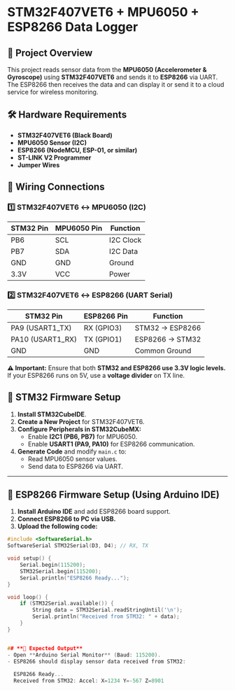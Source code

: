 # **STM32F407VET6 + MPU6050 + ESP8266 Data Logger**

## **📌 Project Overview**
This project reads sensor data from the **MPU6050 (Accelerometer & Gyroscope)** using **STM32F407VET6** and sends it to **ESP8266** via UART. The ESP8266 then receives the data and can display it or send it to a cloud service for wireless monitoring.


## **🛠️ Hardware Requirements**
- **STM32F407VET6 (Black Board)**
- **MPU6050 Sensor (I2C)**
- **ESP8266 (NodeMCU, ESP-01, or similar)**
- **ST-LINK V2 Programmer**
- **Jumper Wires**


## **🔌 Wiring Connections**
### **1️⃣ STM32F407VET6 ↔ MPU6050 (I2C)**
| STM32 Pin | MPU6050 Pin | Function |
|-----------|------------|----------|
| PB6       | SCL        | I2C Clock |
| PB7       | SDA        | I2C Data |
| GND       | GND        | Ground |
| 3.3V      | VCC        | Power |

### **2️⃣ STM32F407VET6 ↔ ESP8266 (UART Serial)**
| STM32 Pin | ESP8266 Pin | Function |
|-----------|------------|----------|
| PA9 (USART1_TX)  | RX (GPIO3)  | STM32 → ESP8266 |
| PA10 (USART1_RX) | TX (GPIO1)  | ESP8266 → STM32 |
| GND        | GND        | Common Ground |

**⚠️ Important:** Ensure that both **STM32 and ESP8266 use 3.3V logic levels.** If your ESP8266 runs on 5V, use a **voltage divider** on TX line.


## **📜 STM32 Firmware Setup**
1. **Install STM32CubeIDE**.
2. **Create a New Project** for STM32F407VET6.
3. **Configure Peripherals in STM32CubeMX:**
   - Enable **I2C1 (PB6, PB7)** for MPU6050.
   - Enable **USART1 (PA9, PA10)** for ESP8266 communication.
4. **Generate Code** and modify `main.c` to:
   - Read MPU6050 sensor values.
   - Send data to ESP8266 via UART.

---
## **📜 ESP8266 Firmware Setup (Using Arduino IDE)**
1. **Install Arduino IDE** and add ESP8266 board support.
2. **Connect ESP8266 to PC via USB.**
3. **Upload the following code:**

```cpp
#include <SoftwareSerial.h>
SoftwareSerial STM32Serial(D3, D4); // RX, TX

void setup() {
    Serial.begin(115200);
    STM32Serial.begin(115200);
    Serial.println("ESP8266 Ready...");
}

void loop() {
    if (STM32Serial.available()) {
        String data = STM32Serial.readStringUntil('\n');
        Serial.println("Received from STM32: " + data);
    }
}


## **📌 Expected Output**
- Open **Arduino Serial Monitor** (Baud: 115200).
- ESP8266 should display sensor data received from STM32:
  
  ESP8266 Ready...
  Received from STM32: Accel: X=1234 Y=-567 Z=8901
  

